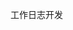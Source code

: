 <!--
 * @Description: 
 * @Autor: YangZeMiao
 * @Date: 2018-01-04 00:52:15
 * @LastEditors: YangZeMiao
 * @LastEditTime: 2019-10-16 16:58:49
 -->
工作日志开发